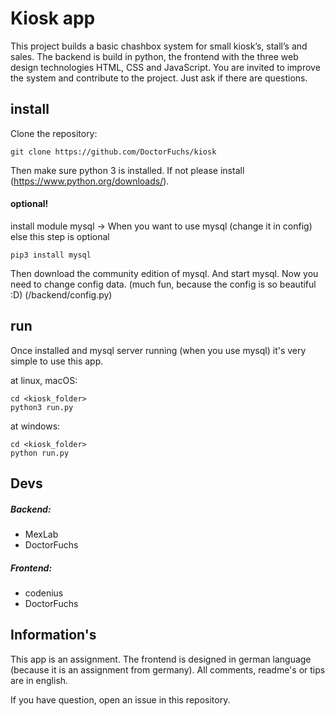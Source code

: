 # Kiosk app

This project builds a basic chashbox system for small kiosk’s, stall’s and sales. The backend is build in python, the frontend with the three web design technologies HTML, CSS and JavaScript. You are invited to improve the system and contribute to the project. Just ask if there are questions.

## install

Clone the repository:
```
git clone https://github.com/DoctorFuchs/kiosk
```

Then make sure python 3 is installed. If not please install (https://www.python.org/downloads/).

#### optional!
install module mysql -> When you want to use mysql (change it in config) else this step is optional

```
pip3 install mysql
```

Then download the community edition of mysql. And start mysql.
Now you need to change config data. (much fun, because the config is so beautiful :D) 
(/backend/config.py)

## run

Once installed and mysql server running (when you use mysql) it's very simple to use this app.

at linux, macOS:
```
cd <kiosk_folder>
python3 run.py
```

at windows:
```
cd <kiosk_folder>
python run.py
```

## Devs
##### Backend:
- MexLab
- DoctorFuchs
##### Frontend:
- codenius
- DoctorFuchs

## Information's
This app is an assignment. 
The frontend is designed in german language (because it is an assignment from germany). 
All comments, readme's or tips are in english. 

If you have question, open an issue in this repository.
